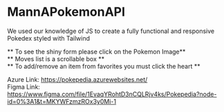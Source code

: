 # MannAPokemonAPI  

We used our knowledge of JS to create a fully functional and responsive Pokedex styled with Tailwind  
  
** To see the shiny form please click on the Pokemon Image**  
** Moves list is a scrollable box **  
** To add/remove an item from favorites you must click the heart **  
  
Azure Link: https://pokepedia.azurewebsites.net/  
Figma Link: https://www.figma.com/file/1EvaqYRohtD3nCQLRjv4ks/Pokepedia?node-id=0%3A1&t=MKYWFzmzROx3y0Mi-1  
